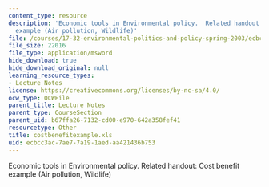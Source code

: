 ```yaml
---
content_type: resource
description: 'Economic tools in Environmental policy.  Related handout: Cost benefit
  example (Air pollution, Wildlife)'
file: /courses/17-32-environmental-politics-and-policy-spring-2003/ecbcc3ac7ae77a191aedaa421436b753_costbenefitexample.xls
file_size: 22016
file_type: application/msword
hide_download: true
hide_download_original: null
learning_resource_types:
- Lecture Notes
license: https://creativecommons.org/licenses/by-nc-sa/4.0/
ocw_type: OCWFile
parent_title: Lecture Notes
parent_type: CourseSection
parent_uid: b67ffa26-7132-cd00-e970-642a358fef41
resourcetype: Other
title: costbenefitexample.xls
uid: ecbcc3ac-7ae7-7a19-1aed-aa421436b753
---
```

Economic tools in Environmental policy.  Related handout: Cost benefit example (Air pollution, Wildlife)